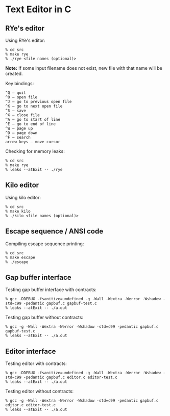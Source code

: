 # Text Editor in C
## RYe's editor

Using RYe's editor:

```
% cd src
% make rye
% ./rye <file names (optional)>
```

**Note:** If some input filename does not exist, new file with that name will be created.

Key bindings:

```
^Q — quit
^O — open file
^J — go to previous open file
^K — go to next open file
^S — save
^X — close file
^A — go to start of line
^E — go to end of line
^W — page up
^D — page down
^F — search
arrow keys — move cursor
```

Checking for memory leaks:

```
% cd src
% make rye
% leaks --atExit -- ./rye
```

## Kilo editor

Using kilo editor:

```
% cd src
% make kilo
% ./kilo <file names (optional)>
```


## Escape sequence / ANSI code

Compiling escape sequence printing:

```
% cd src
% make escape
% ./escape
```


## Gap buffer interface

Testing gap buffer interface with contracts:

```
% gcc -DDEBUG -fsanitize=undefined -g -Wall -Wextra -Werror -Wshadow -std=c99 -pedantic gapbuf.c gapbuf-test.c
% leaks --atExit -- ./a.out
```

Testing gap buffer without contracts:

```
% gcc -g -Wall -Wextra -Werror -Wshadow -std=c99 -pedantic gapbuf.c gapbuf-test.c
% leaks --atExit -- ./a.out
```


## Editor interface

Testing editor with contracts:

```
% gcc -DDEBUG -fsanitize=undefined -g -Wall -Wextra -Werror -Wshadow -std=c99 -pedantic gapbuf.c editor.c editor-test.c
% leaks --atExit -- ./a.out
```

Testing editor without contracts:

```
% gcc -g -Wall -Wextra -Werror -Wshadow -std=c99 -pedantic gapbuf.c editor.c editor-test.c
% leaks --atExit -- ./a.out
```
